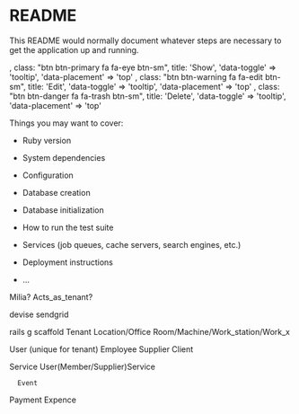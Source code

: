 # README

This README would normally document whatever steps are necessary to get the
application up and running.






, class: "btn btn-primary fa fa-eye btn-sm", title: 'Show', 'data-toggle' => 'tooltip', 'data-placement' => 'top'
, class: "btn btn-warning fa fa-edit btn-sm", title: 'Edit', 'data-toggle' => 'tooltip', 'data-placement' => 'top'
, class: "btn btn-danger fa fa-trash btn-sm", title: 'Delete', 'data-toggle' => 'tooltip', 'data-placement' => 'top'

Things you may want to cover:

* Ruby version

* System dependencies

* Configuration

* Database creation

* Database initialization

* How to run the test suite

* Services (job queues, cache servers, search engines, etc.)

* Deployment instructions

* ...

Milia? Acts_as_tenant?

devise
sendgrid


rails g scaffold
Tenant
  Location/Office
    Room/Machine/Work_station/Work_x

  User (unique for tenant)
    Employee
    Supplier
    Client

  Service
    User(Member/Supplier)Service

      Event

  Payment
  Expence
  
  
  